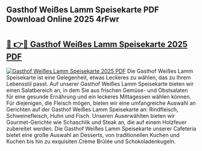 ## Gasthof Weißes Lamm Speisekarte PDF Download Online 2025 4rFwr

# <h2><a href="http://gcaxl1j.nevu.top/?p=Gasthof+Wei%c3%9fes+Lamm+Speisekarte">🔗 👉🔴 Gasthof Weißes Lamm Speisekarte 2025 PDF</a></h2>

[![Gasthof Weißes Lamm Speisekarte 2025 PDF](https://i.imgur.com/dBaPXMq.png)](http://gcaxl1j.nevu.top/?p=Gasthof+Wei%c3%9fes+Lamm+Speisekarte)
Die Gasthof Weißes Lamm Speisekarte ist eine Gelegenheit, etwas Leckeres zu wählen, das zu Ihrem Lebensstil passt. Auf unserer Gasthof Weißes Lamm Speisekarte bieten wir einen Salatbereich an, in dem Sie aus frischen Gemüse- und Obstsalaten für eine gesunde Ernährung und ein leckeres Mittagessen wählen können. Für diejenigen, die Fleisch mögen, bieten wir eine umfangreiche Auswahl an Gerichten auf der Gasthof Weißes Lamm Speisekarte an: Rindfleisch, Schweinefleisch, Huhn und Fisch. Unseren Auserwählten bieten wir Gourmet-Gerichte wie Schaschlik und Steak an, die auf einem Holzfeuer zubereitet werden. Die Gasthof Weißes Lamm Speisekarte unserer Cafeteria bietet eine große Auswahl an Desserts, von traditionellen Kuchen und Kuchen bis hin zu exquisiten Crème Brûlée und Schokoladenkugeln.
